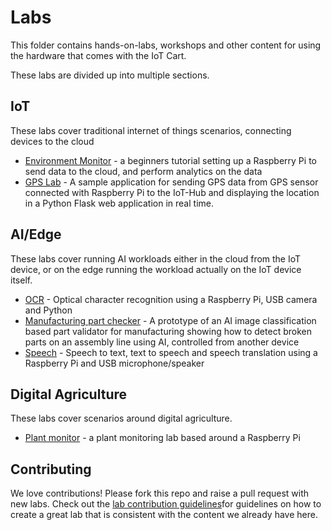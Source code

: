 # Labs

This folder contains hands-on-labs, workshops and other content for using the hardware that comes with the IoT Cart.

These labs are divided up into multiple sections.

## IoT

These labs cover traditional internet of things scenarios, connecting devices to the cloud

* [Environment Monitor](./iot/environment-monitor/) - a beginners tutorial setting up a Raspberry Pi to send data to the cloud, and perform analytics on the data
* [GPS Lab](./iot/gps-lab/README.md) - A sample application for sending GPS data from GPS sensor connected with Raspberry Pi to the IoT-Hub and displaying the location in a Python Flask web application in real time.
## AI/Edge

These labs cover running AI workloads either in the cloud from the IoT device, or on the edge running the workload actually on the IoT device itself.

* [OCR](./ai-edge/vision/ocr/) - Optical character recognition using a Raspberry Pi, USB camera and Python
* [Manufacturing part checker](./ai-edge/vision/manufacturing-part-check/) - A prototype of an AI image classification based part validator for  manufacturing showing how to detect broken parts on an assembly line using AI, controlled from another device
* [Speech](./ai-edge/speech) - Speech to text, text to speech and speech translation using a Raspberry Pi and USB microphone/speaker

## Digital Agriculture

These labs cover scenarios around digital agriculture.

* [Plant monitor](./digital-agriculture/plant-monitor/) - a plant monitoring lab based around a Raspberry Pi

## Contributing

We love contributions! Please fork this repo and raise a pull request with new labs. Check out the [lab contribution guidelines](./lab_contribution_guidelines.md)for guidelines on how to create a great lab that is consistent with the content we already have here.
